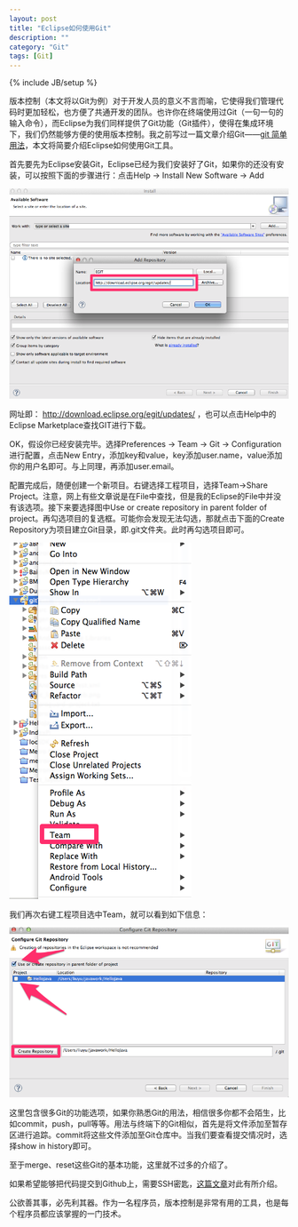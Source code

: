 ```yaml
---
layout: post
title: "Eclipse如何使用Git"
description: ""
category: "Git"
tags: [Git]
---
```

{% include JB/setup %}

版本控制（本文将以Git为例）对于开发人员的意义不言而喻，它使得我们管理代码时更加轻松，也方便了共通开发的团队。也许你在终端使用过Git（一句一句的输入命令），而Eclipse为我们同样提供了Git功能（Git插件），使得在集成环境下，我们仍然能够方便的使用版本控制。我之前写过一篇文章介绍Git——[git 简单用法](]http://liuyu314.github.io/unix/linux/2013/03/17/git-usage/)，本文将简要介绍Eclipse如何使用Git工具。

首先要先为Eclipse安装Git，Eclipse已经为我们安装好了Git，如果你的还没有安装，可以按照下面的步骤进行：点击Help -> Install New Software -> Add

<p><img src="/images/blogImgs/EGIT1.png" width=‘650' height=‘488'></p>

网址即： http://download.eclipse.org/egit/updates/ ，也可以点击Help中的Eclipse Marketplace查找GIT进行下载。

OK，假设你已经安装完毕。选择Preferences -> Team -> Git -> Configuration进行配置，点击New Entry，添加key和value，key添加user.name，value添加你的用户名即可。与上同理，再添加user.email。

配置完成后，随便创建一个新项目。右键选择工程项目，选择Team->Share Project。注意，网上有些文章说是在File中查找，但是我的Eclipse的File中并没有该选项。接下来要选择图中Use or create repository in parent folder of project。再勾选项目的复选框。可能你会发现无法勾选，那就点击下面的Create Repository为项目建立Git目录，即.git文件夹。此时再勾选项目即可。

<p><img src="/images/blogImgs/EGIT2.png" width=‘650' height=‘488'></p>

我们再次右键工程项目选中Team，就可以看到如下信息：

<p><img src="/images/blogImgs/EGIT3.png" width=‘650' height=‘395'></p>

这里包含很多Git的功能选项，如果你熟悉Git的用法，相信很多你都不会陌生，比如commit，push，pull等等。用法与终端下的Git相似，首先是将文件添加至暂存区进行追踪。commit将这些文件添加至Git仓库中。当我们要查看提交情况时，选择show in history即可。

至于merge、reset这些Git的基本功能，这里就不过多的介绍了。

如果希望能够把代码提交到Github上，需要SSH密匙，[这篇文章](http://tomyail.com/blog/935)对此有所介绍。

公欲善其事，必先利其器。作为一名程序员，版本控制是非常有用的工具，也是每个程序员都应该掌握的一门技术。
